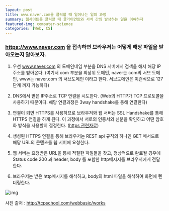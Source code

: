 ```yaml
---
layout: post
title: www.naver.com을 클릭할 때 일어나는 일의 과정
summary: 웹사이트를 클릭할 때 클라이언트와 서버 간의 발생하는 일을 이해하자
featured-img: computer-science
categories: [Web, CS]
---
```


### <https://www.naver.com> 을 접속하면 브라우저는 어떻게 해당 파일을 받아오는지 알아보자.

1. 우선 www.naver.com 의 도메인네임 부분을 DNS 서버에서 검색을 해서 해당 IP주소를 받아온다.
   (여기서 com 부분을 최상위 도메인, naver는 com의 서브 도메인, www는 naver.com 의 서브도메인 이라고 한다. 서브도메인은 이런식으로 127단계 까지 가능하다)

2. DNS에서 받은 IP주소로 TCP 연결을 시도한다. (Web의 HTTP가 TCP 프로토콜을 사용하기 때문이다. 해당 연결과정은 3way handshake를 통해 연결한다)

3. 연결이 되면 HTTPS를 사용하므로 브라우저와 웹 서버는 SSL Handshake를 통해 HTTPS 연결을 하게 된다. 이 과정에서 서로의 인증서와 신분을 확인하고 어떤 암호화 방식을 사용할지 결정한다.
   ([https 관련자료](https://gusrb3164.github.io/http,-https/))

4. 생성된 HTTPS 연결을 통해 브라우저는 REST api 규칙의 하나인 GET 메서드로 해당 URL의 콘텐츠를 웹 서버에 요청한다.

5. 웹 서버는 요청받은 URL을 통해 적절한 파일들을 찾고, 정상적으로 완료될 경우에 Status code 200 과 header, body 를 포함한 http메시지를 브라우저에게 전달한다.

6. 브라우저는 받은 http메시지를 해석하고, body의 html 파일을 해석하여 화면에 렌더링한다.

![img](http://tcpschool.com/lectures/img_webbasic_10.png)

사진 출처 : <http://tcpschool.com/webbasic/works>
